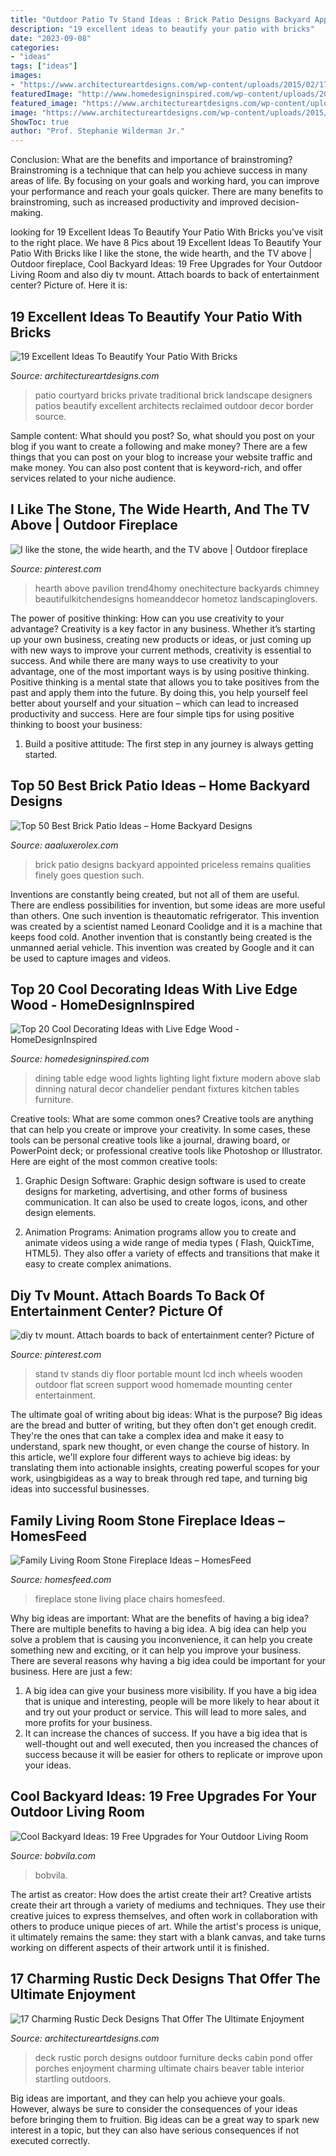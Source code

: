 ```yaml
---
title: "Outdoor Patio Tv Stand Ideas : Brick Patio Designs Backyard Appointed Priceless Remains Qualities Finely Goes Question Such"
description: "19 excellent ideas to beautify your patio with bricks"
date: "2023-09-08"
categories:
- "ideas"
tags: ["ideas"]
images:
- "https://www.architectureartdesigns.com/wp-content/uploads/2015/02/17-Charming-Rustic-Deck-Designs-That-Offer-The-Ultimate-Enjoyment-16-630x942.jpg"
featuredImage: "http://www.homedesigninspired.com/wp-content/uploads/2017/10/16-dining-table.jpg"
featured_image: "https://www.architectureartdesigns.com/wp-content/uploads/2017/07/11-5-630x473.jpg"
image: "https://www.architectureartdesigns.com/wp-content/uploads/2015/02/17-Charming-Rustic-Deck-Designs-That-Offer-The-Ultimate-Enjoyment-16-630x942.jpg"
ShowToc: true
author: "Prof. Stephanie Wilderman Jr."
---
```



Conclusion: What are the benefits and importance of brainstroming?
Brainstroming is a technique that can help you achieve success in many areas of life. By focusing on your goals and working hard, you can improve your performance and reach your goals quicker. There are many benefits to brainstroming, such as increased productivity and improved decision-making.

	

		
looking for 19 Excellent Ideas To Beautify Your Patio With Bricks you've visit to the right place. We have 8 Pics about 19 Excellent Ideas To Beautify Your Patio With Bricks like I like the stone, the wide hearth, and the TV above | Outdoor fireplace, Cool Backyard Ideas: 19 Free Upgrades for Your Outdoor Living Room and also diy tv mount. Attach boards to back of entertainment center? Picture of. Here it is:
		
    
## 19 Excellent Ideas To Beautify Your Patio With Bricks

<img loading=lazy src="https://www.architectureartdesigns.com/wp-content/uploads/2017/07/11-5-630x473.jpg" onerror="this.onerror=null;this.src='https://tse4.mm.bing.net/th?id=OIP.JidMO0G8BZ-tmjNnTVagZAHaFj&amp;pid=15.1';" alt="19 Excellent Ideas To Beautify Your Patio With Bricks">

_Source: architectureartdesigns.com_

>patio courtyard bricks private traditional brick landscape designers patios beautify excellent architects reclaimed outdoor decor border source. 

	

Sample content: What should you post?
So, what should you post on your blog if you want to create a following and make money? 
There are a few things that you can post on your blog to increase your website traffic and make money. You can also post content that is keyword-rich, and offer services related to your niche audience.

    
## I Like The Stone, The Wide Hearth, And The TV Above | Outdoor Fireplace

<img loading=lazy src="https://i.pinimg.com/736x/03/33/f2/0333f25465177ad65fb46fd70a2654ac.jpg" onerror="this.onerror=null;this.src='https://tse1.mm.bing.net/th?id=OIP.LmW1bZX64P1WFP4ICKlbGAHaJ7&amp;pid=15.1';" alt="I like the stone, the wide hearth, and the TV above | Outdoor fireplace">

_Source: pinterest.com_

>hearth above pavilion trend4homy onechitecture backyards chimney beautifulkitchendesigns homeanddecor hometoz landscapinglovers. 

	

The power of positive thinking: How can you use creativity to your advantage?
Creativity is a key factor in any business. Whether it’s starting up your own business, creating new products or ideas, or just coming up with new ways to improve your current methods, creativity is essential to success. And while there are many ways to use creativity to your advantage, one of the most important ways is by using positive thinking.
Positive thinking is a mental state that allows you to take positives from the past and apply them into the future. By doing this, you help yourself feel better about yourself and your situation – which can lead to increased productivity and success. Here are four simple tips for using positive thinking to boost your business: 

1) Build a positive attitude: The first step in any journey is always getting started.

    
## Top 50 Best Brick Patio Ideas – Home Backyard Designs

<img loading=lazy src="https://aaaluxerolex.com/images/top_50_best_brick_patio_ideas_-_home_backyard_designs_8.jpg" onerror="this.onerror=null;this.src='https://tse1.mm.bing.net/th?id=OIP.AJjLNSJTVg6Z_RLe-frzjAHaHa&amp;pid=15.1';" alt="Top 50 Best Brick Patio Ideas – Home Backyard Designs">

_Source: aaaluxerolex.com_

>brick patio designs backyard appointed priceless remains qualities finely goes question such. 

	

Inventions are constantly being created, but not all of them are useful. There are endless possibilities for invention, but some ideas are more useful than others. One such invention is theautomatic refrigerator. This invention was created by a scientist named Leonard Coolidge and it is a machine that keeps food cold. Another invention that is constantly being created is the unmanned aerial vehicle. This invention was created by Google and it can be used to capture images and videos.

    
## Top 20 Cool Decorating Ideas With Live Edge Wood - HomeDesignInspired

<img loading=lazy src="http://www.homedesigninspired.com/wp-content/uploads/2017/10/16-dining-table.jpg" onerror="this.onerror=null;this.src='https://tse4.mm.bing.net/th?id=OIP.YCypoB2ZM3bqqQRfdYIMuQHaLH&amp;pid=15.1';" alt="Top 20 Cool Decorating Ideas with Live Edge Wood - HomeDesignInspired">

_Source: homedesigninspired.com_

>dining table edge wood lights lighting light fixture modern above slab dinning natural decor chandelier pendant fixtures kitchen tables furniture. 

	

Creative tools: What are some common ones?
Creative tools are anything that can help you create or improve your creativity. In some cases, these tools can be personal creative tools like a journal, drawing board, or PowerPoint deck; or professional creative tools like Photoshop or Illustrator. Here are eight of the most common creative tools:
1. Graphic Design Software: Graphic design software is used to create designs for marketing, advertising, and other forms of business communication. It can also be used to create logos, icons, and other design elements.

2. Animation Programs: Animation programs allow you to create and animate videos using a wide range of media types ( Flash, QuickTime, HTML5). They also offer a variety of effects and transitions that make it easy to create complex animations.


    
## Diy Tv Mount. Attach Boards To Back Of Entertainment Center? Picture Of

<img loading=lazy src="https://i.pinimg.com/736x/41/f1/5c/41f15cd8bbe0d63282be3143dd97b3dd--wooden-tv-stand-diy-tv-stand-ideas.jpg" onerror="this.onerror=null;this.src='https://tse4.mm.bing.net/th?id=OIP.EwMYJt74a9xA-MBTNjtCHwHaJ3&amp;pid=15.1';" alt="diy tv mount. Attach boards to back of entertainment center? Picture of">

_Source: pinterest.com_

>stand tv stands diy floor portable mount lcd inch wheels wooden outdoor flat screen support wood homemade mounting center entertainment. 

	

The ultimate goal of writing about big ideas: What is the purpose?
Big ideas are the bread and butter of writing, but they often don't get enough credit. They're the ones that can take a complex idea and make it easy to understand, spark new thought, or even change the course of history. In this article, we'll explore four different ways to achieve big ideas: by translating them into actionable insights, creating powerful scopes for your work, usingbigideas as a way to break through red tape, and turning big ideas into successful businesses.

    
## Family Living Room Stone Fireplace Ideas – HomesFeed

<img loading=lazy src="https://homesfeed.com/wp-content/uploads/2015/09/rug-chairs-stone-fireplace.jpg" onerror="this.onerror=null;this.src='https://tse1.mm.bing.net/th?id=OIP.fkdRBDVKrWunnF15-zUOpwHaJ4&amp;pid=15.1';" alt="Family Living Room Stone Fireplace Ideas – HomesFeed">

_Source: homesfeed.com_

>fireplace stone living place chairs homesfeed. 

	

Why big ideas are important: What are the benefits of having a big idea?
There are multiple benefits to having a big idea. A big idea can help you solve a problem that is causing you inconvenience, it can help you create something new and exciting, or it can help you improve your business. There are several reasons why having a big idea could be important for your business. Here are just a few: 
1) A big idea can give your business more visibility. If you have a big idea that is unique and interesting, people will be more likely to hear about it and try out your product or service. This will lead to more sales, and more profits for your business. 
2) It can increase the chances of success. If you have a big idea that is well-thought out and well executed, then you increased the chances of success because it will be easier for others to replicate or improve upon your ideas.

    
## Cool Backyard Ideas: 19 Free Upgrades For Your Outdoor Living Room

<img loading=lazy src="https://empire-s3-production.bobvila.com/slides/17176/original/DIY_Fire_Pit.jpg?1588814644" onerror="this.onerror=null;this.src='https://tse4.mm.bing.net/th?id=OIP.w15XzZ7ekcH1G53k-nLPRgHaJ4&amp;pid=15.1';" alt="Cool Backyard Ideas: 19 Free Upgrades for Your Outdoor Living Room">

_Source: bobvila.com_

>bobvila. 

	

The artist as creator: How does the artist create their art?
Creative artists create their art through a variety of mediums and techniques. They use their creative juices to express themselves, and often work in collaboration with others to produce unique pieces of art. While the artist's process is unique, it ultimately remains the same: they start with a blank canvas, and take turns working on different aspects of their artwork until it is finished.

    
## 17 Charming Rustic Deck Designs That Offer The Ultimate Enjoyment

<img loading=lazy src="https://www.architectureartdesigns.com/wp-content/uploads/2015/02/17-Charming-Rustic-Deck-Designs-That-Offer-The-Ultimate-Enjoyment-16-630x942.jpg" onerror="this.onerror=null;this.src='https://tse3.mm.bing.net/th?id=OIP.tiJX4-ZVFot1PRa9Apa_pgHaLE&amp;pid=15.1';" alt="17 Charming Rustic Deck Designs That Offer The Ultimate Enjoyment">

_Source: architectureartdesigns.com_

>deck rustic porch designs outdoor furniture decks cabin pond offer porches enjoyment charming ultimate chairs beaver table interior startling outdoors. 

	

Big ideas are important, and they can help you achieve your goals. However, always be sure to consider the consequences of your ideas before bringing them to fruition. Big ideas can be a great way to spark new interest in a topic, but they can also have serious consequences if not executed correctly.

